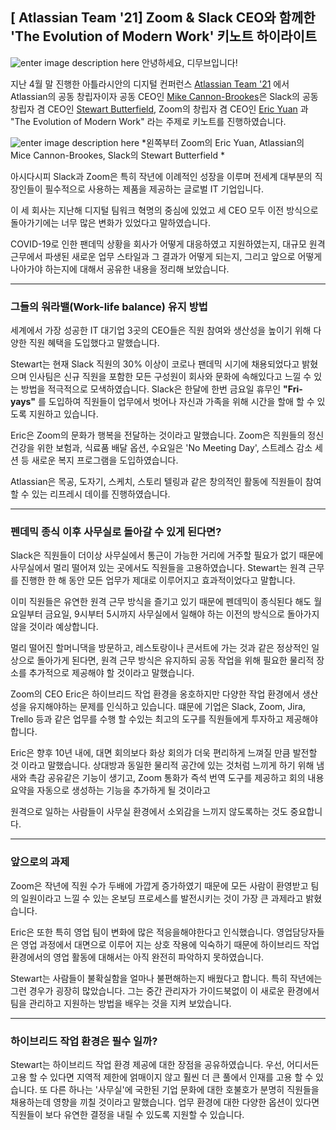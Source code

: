
## [ Atlassian Team '21] Zoom & Slack CEO와 함께한 'The Evolution of Modern Work' 키노트 하이라이트
![enter image description here](https://i2.wp.com/atlassianblog.wpengine.com/wp-content/uploads/2020/04/brand-4570-how-to-lead-remotely-when-you-dont-have-a-clue@2x.png?w=2240&ssl=1)
안녕하세요, 디무브입니다!

지난 4월 말 진행한 아틀라시안의 디지털 컨퍼런스 [Atlassian Team '21](https://events.atlassian.com/team21) 에서 Atlassian의 공동 창립자이자 공동 CEO인 [Mike Cannon-Brookes](https://www.linkedin.com/in/mcannonbrookes)은 Slack의 공동 창립자 겸 CEO인 [Stewart Butterfield](https://www.linkedin.com/in/butterfield), Zoom의 창립자 겸 CEO인 [Eric Yuan](https://www.linkedin.com/in/ericsyuan) 과 "The Evolution of Modern Work" 라는 주제로 키노트를 진행하였습니다. 

![enter image description here](https://static.ffx.io/images/$zoom_0.53,$multiply_0.5855,$ratio_1.776846,$width_1059,$x_1,$y_0/t_crop_custom/e_sharpen:25,q_85,f_auto/50082adc8cf5638e333be0833ce4e54d308902b1)
*왼쪽부터 Zoom의 Eric Yuan, Atlassian의 Mice Cannon-Brookes, Slack의 Stewart Butterfield *

아시다시피 Slack과 Zoom은 특히 작년에 이례적인 성장을 이루며 전세계 대부분의 직장인들이 필수적으로 사용하는 제품을 제공하는 글로벌 IT 기업입니다. 

이 세 회사는 지난해 디지털 팀워크 혁명의 중심에 있었고 세 CEO 모두 이전 방식으로 돌아가기에는 너무 많은 변화가 있었다고 말하였습니다. 

COVID-19로 인한 팬데믹 상황을 회사가 어떻게 대응하였고 지원하였는지, 대규모 원격 근무에서 파생된 새로운 업무 스타일과 그 결과가 어떻게 되는지, 그리고 앞으로 어떻게 나아가야 하는지에 대해서 공유한 내용을 정리해 보았습니다. 

---

### 그들의 워라밸(Work-life balance) 유지 방법

세계에서 가장 성공한 IT 대기업 3곳의 CEO들은 직원 참여와 생산성을 높이기 위해 다양한 직원 혜택을 도입했다고 말했습니다.

Stewart는 현재 Slack 직원의 30% 이상이 코로나 팬데믹 시기에 채용되었다고 밝혔으며 인사팀은 신규 직원을 포함한 모든 구성원이 회사와 문화에 속해있다고 느낄 수 있는 방법을 적극적으로 모색하였습니다. 
Slack은 한달에 한번 금요일 휴무인 **"Fri-yays"** 를 도입하여 직원들이 업무에서 벗어나 자신과 가족을 위해 시간을 할애 할 수 있도록 지원하고 있습니다.

Eric은 Zoom의 문화가 행복을 전달하는 것이라고 말했습니다. 
Zoom은 직원들의 정신 건강을 위한 보험과, 식료품 배달 옵션, 수요일은 'No Meeting Day', 스트레스 감소 세션 등 새로운 복지 프로그램을 도입하였습니다. 

Atlassian은 목공, 도자기, 스케치, 스토리 텔링과 같은 창의적인 활동에 직원들이 참여할 수 있는 리프레시 데이를 진행하였습니다. 

---
### 펜데믹 종식 이후 사무실로 돌아갈 수 있게 된다면?

Slack은 직원들이 더이상 사무실에서 통근이 가능한 거리에 거주할 필요가 없기 때문에 사무실에서 멀리 떨어져 있는 곳에서도 직원들을 고용하였습니다.
 Stewart는 원격 근무를 진행한 한 해 동안 모든 업무가 제대로 이루어지고 효과적이었다고 말합니다. 

이미 직원들은 유연한 원격 근무 방식을 즐기고 있기 때문에 펜데믹이 종식된다 해도 월요일부터 금요일, 9시부터 5시까지 사무실에서 일해야 하는 이전의 방식으로 돌아가지 않을 것이라 예상합니다. 

멀리 떨어진 할머니댁을 방문하고, 레스토랑이나 콘서트에 가는 것과 같은  정상적인 일상으로 돌아가게 된다면, 원격 근무 방식은 유지하되 공동 작업을 위해 필요한 물리적 장소를 추가적으로 제공해야 할 것이라고  말했습니다. 
 
Zoom의 CEO Eric은 하이브리드 작업 환경을 옹호하지만 다양한 작업 환경에서 생산성을 유지해야하는 문제를 인식하고 있습니다. 
떄문에 기업은 Slack, Zoom, Jira, Trello 등과 같은 업무를 수행 할 수있는 최고의 도구를 직원들에게 투자하고 제공해야합니다. 

Eric은 향후 10년 내에, 대면 회의보다 화상 회의가 더욱 편리하게 느껴질 만큼 발전할 것 이라고 말했습니다. 상대방과 동일한 물리적 공간에 있는 것처럼 느끼게 하기 위해 냄새와 촉감 공유같은 기능이 생기고, Zoom 통화가 즉석 번역 도구를 제공하고 회의 내용 요약을 자동으로 생성하는 기능을 추가하게 될 것이라고 

원격으로 일하는 사람들이 사무실 환경에서 소외감을 느끼지 않도록하는 것도 중요합니다.

---
### 앞으로의 과제 

Zoom은 작년에 직원 수가 두배에 가깝게 증가하였기 때문에 모든 사람이 환영받고 팀의 일원이라고 느낄 수 있는 온보딩 프로세스를 발전시키는 것이 가장 큰 과제라고 밝혔습니다. 

Eric은 또한 특히 영업 팀이 변화에 많은 적응을해야한다고 인식했습니다. 
영업담당자들은 영업 과정에서 대면으로 이루어 지는 상호 작용에 익숙하기 때문에 하이브리드 작업 환경에서의 영업 활동에 대해서는 아직 완전히 파악하지 못하였습니다. 

Stewart는 사람들이 불확실함을 얼마나 불편해하는지 배웠다고 합니다. 특히 작년에는 그런 경우가 굉장히 많았습니다. 
그는 중간 관리자가 가이드북없이 이 새로운 환경에서 팀을 관리하고 지원하는 방법을 배우는 것을 지켜 보았습니다. 

---
### 하이브리드 작업 환경은 필수 일까? 

Stewart는 하이브리드 작업 환경 제공에 대한 장점을 공유하였습니다.
우선, 어디서든 고용 할 수 있다면 지역적 제한에 얽매이지 않고 훨씬 더 큰 풀에서 인재를 고용 할 수 있습니다. 
또 다른 하나는 '사무실'에 국한된 기업 문화에 대한 호불호가 분명히 직원들을 채용하는데 영향을 끼칠 것이라고 말했습니다. 업무 환경에 대한 다양한 옵션이 있다면 직원들이 보다 유연한 결정을 내릴 수 있도록 지원할 수 있습니다. 


<!--stackedit_data:
eyJoaXN0b3J5IjpbLTIwODk3ODYxNDUsLTYxMzc5OTcxM119
-->